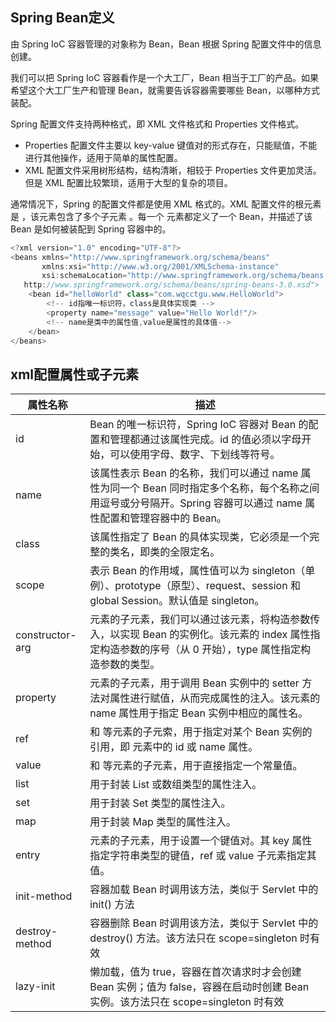 ## Spring Bean定义

由 Spring IoC 容器管理的对象称为 Bean，Bean 根据 Spring 配置文件中的信息创建。

我们可以把 Spring IoC 容器看作是一个大工厂，Bean 相当于工厂的产品。如果希望这个大工厂生产和管理 Bean，就需要告诉容器需要哪些 Bean，以哪种方式装配。

Spring 配置文件支持两种格式，即 XML 文件格式和 Properties 文件格式。

- Properties 配置文件主要以 key-value 键值对的形式存在，只能赋值，不能进行其他操作，适用于简单的属性配置。
- XML 配置文件采用树形结构，结构清晰，相较于 Properties 文件更加灵活。但是 XML 配置比较繁琐，适用于大型的复杂的项目。

通常情况下，Spring 的配置文件都是使用 XML 格式的。XML 配置文件的根元素是 <beans>，该元素包含了多个子元素 <bean>。每一个 <bean> 元素都定义了一个 Bean，并描述了该 Bean 是如何被装配到 Spring 容器中的。

```java
<?xml version="1.0" encoding="UTF-8"?>
<beans xmlns="http://www.springframework.org/schema/beans"
       xmlns:xsi="http://www.w3.org/2001/XMLSchema-instance"
       xsi:schemaLocation="http://www.springframework.org/schema/beans
   http://www.springframework.org/schema/beans/spring-beans-3.0.xsd">
    <bean id="helloWorld" class="com.wqcctgu.www.HelloWorld">
        <!-- id指唯一标识符，class是具体实现类 -->
        <property name="message" value="Hello World!"/>
        <!-- name是类中的属性值,value是属性的具体值-->
    </bean>
</beans>
```

## xml配置属性或子元素

| 属性名称        | 描述                                                         |
| --------------- | ------------------------------------------------------------ |
| id              | Bean 的唯一标识符，Spring IoC 容器对 Bean 的配置和管理都通过该属性完成。id 的值必须以字母开始，可以使用字母、数字、下划线等符号。 |
| name            | 该属性表示 Bean 的名称，我们可以通过 name 属性为同一个 Bean 同时指定多个名称，每个名称之间用逗号或分号隔开。Spring 容器可以通过 name 属性配置和管理容器中的 Bean。 |
| class           | 该属性指定了 Bean 的具体实现类，它必须是一个完整的类名，即类的全限定名。 |
| scope           | 表示 Bean 的作用域，属性值可以为 singleton（单例）、prototype（原型）、request、session 和 global Session。默认值是 singleton。 |
| constructor-arg | <bean> 元素的子元素，我们可以通过该元素，将构造参数传入，以实现 Bean 的实例化。该元素的 index 属性指定构造参数的序号（从 0 开始），type 属性指定构造参数的类型。 |
| property        | <bean>元素的子元素，用于调用 Bean 实例中的 setter 方法对属性进行赋值，从而完成属性的注入。该元素的 name 属性用于指定 Bean 实例中相应的属性名。 |
| ref             | <property> 和 <constructor-arg> 等元素的子元索，用于指定对某个 Bean 实例的引用，即 <bean> 元素中的 id 或 name 属性。 |
| value           | <property> 和 <constractor-arg> 等元素的子元素，用于直接指定一个常量值。 |
| list            | 用于封装 List 或数组类型的属性注入。                         |
| set             | 用于封装 Set 类型的属性注入。                                |
| map             | 用于封装 Map 类型的属性注入。                                |
| entry           | <map> 元素的子元素，用于设置一个键值对。其 key 属性指定字符串类型的键值，ref 或 value 子元素指定其值。 |
| init-method     | 容器加载 Bean 时调用该方法，类似于 Servlet 中的 init() 方法  |
| destroy-method  | 容器删除 Bean 时调用该方法，类似于 Servlet 中的 destroy() 方法。该方法只在 scope=singleton 时有效 |
| lazy-init       | 懒加载，值为 true，容器在首次请求时才会创建 Bean 实例；值为 false，容器在启动时创建 Bean 实例。该方法只在 scope=singleton 时有效 |

